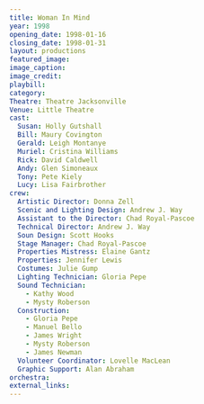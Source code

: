 ```yaml
---
title: Woman In Mind
year: 1998
opening_date: 1998-01-16
closing_date: 1998-01-31
layout: productions
featured_image: 
image_caption:
image_credit:
playbill: 
category: 
Theatre: Theatre Jacksonville
Venue: Little Theatre
cast:
  Susan: Holly Gutshall
  Bill: Maury Covington
  Gerald: Leigh Montanye
  Muriel: Cristina Williams
  Rick: David Caldwell
  Andy: Glen Simoneaux
  Tony: Pete Kiely
  Lucy: Lisa Fairbrother
crew:
  Artistic Director: Donna Zell
  Scenic and Lighting Design: Andrew J. Way
  Assistant to the Director: Chad Royal-Pascoe
  Technical Director: Andrew J. Way
  Soun Design: Scott Hooks
  Stage Manager: Chad Royal-Pascoe
  Properties Mistress: Elaine Gantz
  Properties: Jennifer Lewis
  Costumes: Julie Gump
  Lighting Technician: Gloria Pepe
  Sound Technician:
    - Kathy Wood
    - Mysty Roberson
  Construction:
    - Gloria Pepe
    - Manuel Bello
    - James Wright
    - Mysty Roberson
    - James Newman
  Volunteer Coordinator: Lovelle MacLean
  Graphic Support: Alan Abraham
orchestra:
external_links:
---
```

